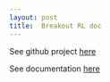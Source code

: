 ```yaml
---
layout: post
title:  Breakout RL doc
---
```


See github project [here]()

See documentation [here](/breakout_RL.html)